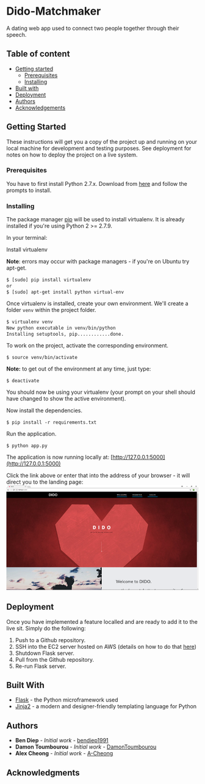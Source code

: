 # Dido-Matchmaker

A dating web app used to connect two people together through their speech.

## Table of content

- [Getting started](#getting-started)
    - [Prerequisites](#prerequisites)
    - [Installing](#installing)
- [Built with](#built-with)
- [Deployment](#deployment)
- [Authors](#authors)
- [Acknowledgements](#acknowledgements)


## Getting Started

These instructions will get you a copy of the project up and running on your local machine for development and testing purposes. See deployment for notes on how to deploy the project on a live system.

### Prerequisites

You have to first install Python 2.7.x. Download from [here](https://www.python.org/downloads/) and follow the prompts to install.

### Installing

The package manager [pip](https://pip.pypa.io/en/stable/installing/) will be used to install virtualenv. It is already installed if you're using Python 2 >= 2.7.9.

In your terminal:

Install virtualenv

**Note**: errors may occur with package managers - if you're on Ubuntu try apt-get.

```
$ [sudo] pip install virtualenv
or
$ [sudo] apt-get install python virtual-env
```

Once virtualenv is installed, create your own environment. We'll create a folder ```venv``` within the project folder.

```
$ virtualenv venv
New python executable in venv/bin/python
Installing setuptools, pip............done.
```

To work on the project, activate the corresponding environment.

```
$ source venv/bin/activate
```

**Note:** to get out of the environment at any time, just type:
```
$ deactivate
```

You should now be using your virtualenv (your prompt on your shell should have changed to show the active environment).

Now install the dependencies.

```
$ pip install -r requirements.txt
```

Run the application.

```
$ python app.py
```

The application is now running locally at: [http://127.0.0.1:5000](http://127.0.0.1:5000)

Click the link above or enter that into the address of your browser - it will direct you to the landing page: 
![landing page](landingpage.png)

## Deployment

Once you have implemented a feature localled and are ready to add it to the live sit. Simply do the following:

1. Push to a Github repository.
2. SSH into the EC2 server hosted on AWS (details on how to do that [here](http://docs.aws.amazon.com/AWSEC2/latest/UserGuide/AccessingInstancesLinux.html))
3. Shutdown Flask server.
4. Pull from the Github repository.
5. Re-run Flask server.

## Built With

* [Flask](http://flask.pocoo.org/docs/0.12/) - the Python microframework used
* [Jinja2](http://jinja.pocoo.org/docs/2.9/) - a modern and designer-friendly templating language for Python

## Authors

* **Ben Diep** - *Initial work* - [bendiep1991](https://github.com/bendiep1991)
* **Damon Toumbourou** - *Initial work* - [DamonToumbourou](https://github.com/DamonToumbourou)
* **Alex Cheong** - *Initial work* - [A-Cheong](https://github.com/A-Cheong)

## Acknowledgments



